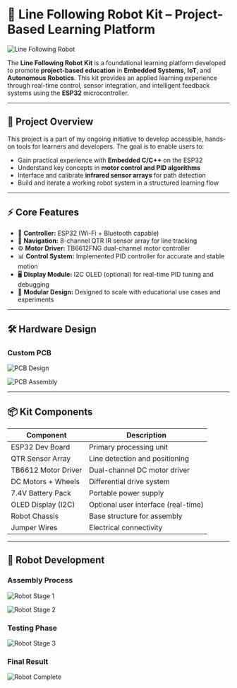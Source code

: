 # 🚗 Line Following Robot Kit – Project-Based Learning Platform

![Line Following Robot](image/pcb/1.jpeg)

The **Line Following Robot Kit** is a foundational learning platform developed to promote **project-based education** in **Embedded Systems**, **IoT**, and **Autonomous Robotics**. This kit provides an applied learning experience through real-time control, sensor integration, and intelligent feedback systems using the **ESP32** microcontroller.

---

## 🎯 Project Overview

This project is a part of my ongoing initiative to develop accessible, hands-on tools for learners and developers. The goal is to enable users to:

- Gain practical experience with **Embedded C/C++** on the ESP32
- Understand key concepts in **motor control and PID algorithms**
- Interface and calibrate **infrared sensor arrays** for path detection
- Build and iterate a working robot system in a structured learning flow

---

## ⚡ Core Features

- 🔌 **Controller:** ESP32 (Wi-Fi + Bluetooth capable)
- 🧭 **Navigation:** 8-channel QTR IR sensor array for line tracking
- ⚙️ **Motor Driver:** TB6612FNG dual-channel motor controller
- 📊 **Control System:** Implemented PID controller for accurate and stable motion
- 🖥️ **Display Module:** I2C OLED (optional) for real-time PID tuning and debugging
- 🧪 **Modular Design:** Designed to scale with educational use cases and experiments

---

## 🛠️ Hardware Design

### Custom PCB
![PCB Design](image/pcb/2.jpeg)

![PCB Assembly](image/pcb/3.jpeg)

---

## 📦 Kit Components

| Component           | Description                        |
|---------------------|------------------------------------|
| ESP32 Dev Board     | Primary processing unit            |
| QTR Sensor Array    | Line detection and positioning     |
| TB6612 Motor Driver | Dual-channel DC motor driver       |
| DC Motors + Wheels  | Differential drive system          |
| 7.4V Battery Pack   | Portable power supply              |
| OLED Display (I2C)  | Optional user interface (real-time)|
| Robot Chassis       | Base structure for assembly        |
| Jumper Wires        | Electrical connectivity            |

---

## 🚀 Robot Development

### Assembly Process
![Robot Stage 1](image/car/IR_array.jpg)

![Robot Stage 2](image/car/back_view.jpg)

### Testing Phase
![Robot Stage 3](image/car/side_view.jpg)

### Final Result
![Robot Complete](image/car/Top_view.jpg)